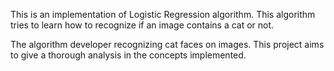 This is an implementation of Logistic Regression algorithm. This algorithm tries to learn how to recognize if an image contains a cat or not. 

The algorithm developer recognizing cat faces on images. This project aims to give a thorough analysis in the concepts implemented.
